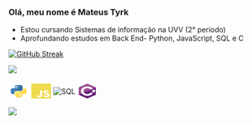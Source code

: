 ### Olá, meu nome é Mateus Tyrk

- Estou cursando Sistemas de informação na UVV (2° periodo)
- Aprofundando estudos em Back End- Python, JavaScript, SQL e C


[![GitHub Streak](https://streak-stats.demolab.com/?user=Tyrka08&theme=black-ice)](https://git.io/streak-stats)

<img height="50%" width="auto" src ="https://github-readme-stats.vercel.app/api/top-langs/?username=Tyrka08&layout=compact&hide_border=true&theme=darcula&bg_color=00000000&langs_count=6&hide=jupyter%20notebook,tex,css,php&exclude_repo=Pacman-AI">


<div style="display: inline_block"><br>
  <img align="center" alt="Python" height="30" width="40" src="https://raw.githubusercontent.com/devicons/devicon/master/icons/python/python-original.svg">
  <img align="center" alt="Js" height="30" width="40" src="https://raw.githubusercontent.com/devicons/devicon/master/icons/javascript/javascript-plain.svg">
  <img align="center" alt="SQL" height="30" width="40" src="https://user-images.githubusercontent.com/79409258/226094099-12fc633e-af1f-474b-ae66-951b09881305.png">
  <img align="center" alt="Csharp" height="30" width="40" src="https://raw.githubusercontent.com/devicons/devicon/master/icons/csharp/csharp-original.svg">
</div>

<br>
<div> 
  <a href="https://www.linkedin.com/in/mateus-tyrka-86108722b/" target="_blank"><img src="https://img.shields.io/badge/-LinkedIn-%230077B5?style=for-the-badge&logo=linkedin&logoColor=white" target="_blank"></a> 
  
</div>
